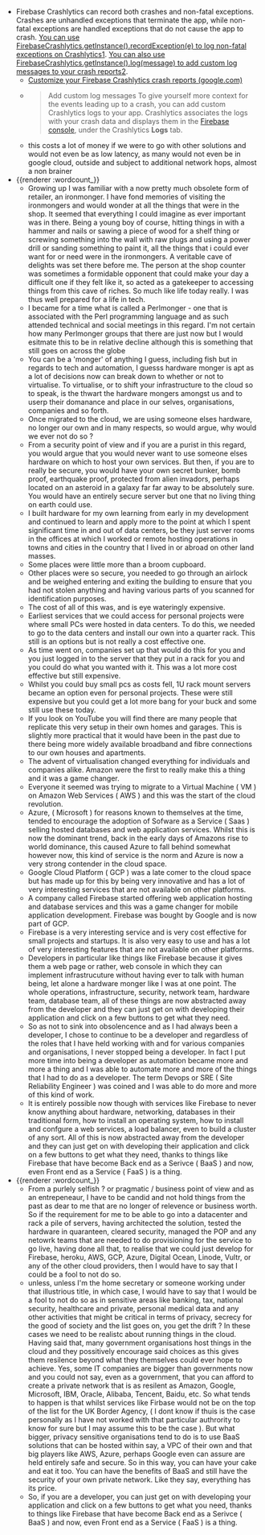- Firebase Crashlytics can record both crashes and non-fatal exceptions. Crashes are unhandled exceptions that terminate the app, while non-fatal exceptions are handled exceptions that do not cause the app to crash. [You can use FirebaseCrashlytics.getInstance().recordException(e) to log non-fatal exceptions on Crashlytics](https://stackoverflow.com/questions/43092383/log-non-fatal-errors-on-crashlytics)[1](https://stackoverflow.com/questions/43092383/log-non-fatal-errors-on-crashlytics). [You can also use FirebaseCrashlytics.getInstance().log(message) to add custom log messages to your crash reports](https://firebase.google.com/docs/crashlytics/customize-crash-reports)[2](https://firebase.google.com/docs/crashlytics/customize-crash-reports).
	- [Customize your Firebase Crashlytics crash reports (google.com)](https://firebase.google.com/docs/crashlytics/customize-crash-reports?platform=flutter)
	- > Add custom log messages
	  To give yourself more context for the events leading up to a crash, you can add custom Crashlytics logs to your app. Crashlytics associates the logs with your crash data and displays them in the [Firebase console](https://console.firebase.google.com/project/_/crashlytics), under the Crashlytics **Logs** tab.
	- this costs a lot of money if we were to go with other solutions and would not even be as low latency, as many would not even be in google cloud, outside and subject to additional network hops, almost a non brainer
- {{renderer :wordcount_}}
	- Growing up I was familiar with a now pretty much obsolete form of retailer, an ironmonger. I have fond memories of visiting the ironmongers and would wonder at all the things that were in the shop. It seemed that everything I could imagine as ever important was in there. Being a young boy of course, hitting things in with a hammer and nails or sawing a piece of wood for a shelf thing or screwing something into the wall with raw plugs and using a power drill or sanding something to paint it, all the things that i could ever want for or need were in the ironmongers. A veritable cave of delights was set there before me. The person at the shop counter was sometimes a formidable opponent that could make your day a difficult one if they felt like it, so acted as a gatekeeper to accessing things from this cave of riches. So much like life today really. I was thus well prepared for a life in tech.
	- I became for a time what is called a Perlmonger - one that is associated with the Perl programming language and as such attended technical and social meetings in this regard. I'm not certain how many Perlmonger groups that there are just now but I would esitmate this to be in relative decline although this is something that still goes on across the globe
	- You can be a 'monger' of anything I guess, including fish but in regards to tech and automation, I guesss hardware monger is apt as a lot of decisions now can break down to whether or not to virtualise. To virtualise, or to shift your infrastructure to the cloud so to speak, is the thwart the hardware mongers amongst us and to userp their domanance and place in our selves, organisations, companies and so forth.
	- Once migrated to the cloud, we are using someone elses hardware, no longer our own and in many respects, so would argue, why would we ever not do so ?
	- From a security point of view and if you are a purist in this regard, you would argue that you would never want to use someone elses hardware on which to host your own services. But then, if you are to really be secure, you would have your own secret bunker, bomb proof, earthquake proof, protected from alien invadors, perhaps located on an asteroid in a galaxy far far away to be absolutely sure. You would have an entirely secure server but one that no living thing on earth could use.
	- I built hardware for my own learning from early in my development and continued to learn and apply more to the point at which I spent significant time in and out of data centers, be they just server rooms in the offices at which I worked or remote hosting operations in towns and cities in the country that I lived in or abroad on other land masses.
	- Some places were little more than a broom cupboard.
	- Other places were so secure, you needed to go through an airlock and be weighed entering and exiting the building to ensure that you had not stolen anything and having various parts of you scanned for identification purposes.
	- The cost of all of this was, and is eye wateringly expensive.
	- Earliest services that we could access for personal projects were where small PCs were hosted in data centers. To do this, we needed to go to the data centers and install our own into a quarter rack. This still is an options but is not really a cost effective one.
	- As time went on, companies set up that would do this for you and you just logged in to the server that they put in a rack for you and you could do what you wanted with it. This was a lot more cost effective but still expensive.
	- Whilst you could buy small pcs as costs fell, 1U rack mount servers became an option even for personal projects. These were still expensive but you could get a lot more bang for your buck and some still use these today.
	- If you look on YouTube you will find there are many people that replicate this very setup in their own homes and garages. This is slightly more practical that it would have been in the past due to there being more widely available broadband and fibre connections to our own houses and apartments.
	- The advent of virtualisation changed everything for individuals and companies alike. Amazon were the first to really make this a thing and it was a game changer.
	- Everyone it seemed was trying to migrate to a Virtual Machine ( VM ) on Amazon Web Services ( AWS ) and this was the start of the cloud revolution.
	- Azure, ( Microsoft ) for reasons known to themselves at the time, tended to encourage the adoption of Sofware as a Service ( Saas ) selling hosted databases and web application services. Whilst this is now the dominant trend, back in the early days of Amazons rise to world dominance, this caused Azure to fall behind somewhat however now, this kind of service is the norm and Azure is now a very strong contender in the cloud space.
	- Google Cloud Platform ( GCP ) was a late comer to the cloud space but has made up for this by being very innovative and has a lot of very interesting services that are not available on other platforms.
	- A company called Firebase started offering web application hosting and database services and this was a game changer for mobile application development. Firebase was bought by Google and is now part of GCP.
	- Firebase is a very interesting service and is very cost effective for small projects and startups. It is also very easy to use and has a lot of very interesting features that are not available on other platforms.
	- Developers in particular like things like Firebase because it gives them a web page or rather, web console in which they can implement infrastrucuture without having ever to talk with human being, let alone a hardware monger like I was at one point. The whole operations, infrastructure, security, network team, hardware team, database team, all of these things are now abstracted away from the developer and they can just get on with developing their application and click on a few buttons to get what they need.
	- So as not to sink into obsolencence and as I had always been a developer, I chose to continue to be a developer and regardless of the roles that I have held working with and for various companies and organisations, I never stopped being a developer. In fact I put more time into being a developer as automation became more and more a thing and I was able to automate more and more of the things that I had to do as a developer. The term Devops or SRE ( Site Reliability Engineer ) was coined and I was able to do more and more of this kind of work.
	- It is entirely possible now though with services like Firebase to never know anything about hardware, networking, databases in their traditional form, how to install an operating system, how to install and confgure a web services, a load balancer, even to build a cluster of any sort. All of this is now abstracted away from the developer and they can just get on with developing their application and click on a few buttons to get what they need, thanks to things like Firebase that have become Back end as a Serivce ( BaaS ) and now, even Front end as a Service ( FaaS ) is a thing.
- {{renderer :wordcount_}}
	- From a purlely selfish ? or pragmatic / business point of view and as an entrepeneaur, I have to be candid and not hold things from the past as dear to me that are no longer of relevence or business worth. So if the requirement for me to be able to go into a datacenter and rack a pile of servers, having architected the solution, tested the hardware in quaranteen, cleared security, managed the POP and any netowrk teams that are needed to do provisioning for the service to go live, having done all that, to realise that we could just develop for Firebase, heroku, AWS, GCP, Azure, Digital Ocean, Linode, Vultr, or any of the other cloud providers, then I would have to say that I could be a fool to not do so.
	- unless, unless I'm the home secretary or someone working under that illustrious title, in which case, I would have to say that I would be a fool to not do so as in  sensitive areas like banking, tax, national security, healthcare and private, personal medical data and any other activities that might be critical in terms of privacy, secrecy for the good of society and the list goes on, you get the drift ? In these cases we need to be realistc about running things in the cloud. Having said that, many government organisations host things in the cloud and they possitively encourage said choices as this gives them resilence beyond what they themselves could ever hope to achieve. Yes, some IT companies are bigger than governments now and you could not say, even as a government, that you can afford to create a private network that is as resilent as Amazon, Google, Microsoft, IBM, Oracle, Alibaba, Tencent, Baidu, etc. So what tends to happen is that whilst services like Firbase would not be on the top of the list for the UK Border Agency, ( I dont know if thuis is the case personally as I have not worked with that particular authrority to know for sure but I may assume this to be the case ). But what bigger, privacy sensitive organisations tend to do is to use BaaS solutions that can be hosted within say, a VPC of their own and that big players like AWS, Azure, perhaps Google even can assure are held entirely safe and secure. So in this way, you can have your cake and eat it too. You can have the benefits of BaaS and still have the security of your own private network. Like they say, everything has its price.
	- So, if you are a developer, you can just get on with developing your application and click on a few buttons to get what you need, thanks to things like Firebase that have become Back end as a Serivce ( BaaS ) and now, even Front end as a Service ( FaaS ) is a thing.
